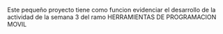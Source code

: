Este pequeño proyecto tiene como funcion evidenciar el desarrollo de la actividad de la semana 3 del ramo HERRAMIENTAS DE PROGRAMACION MOVIL
